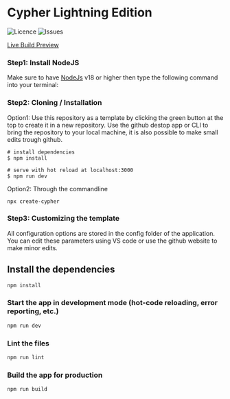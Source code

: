 # Cypher Lightning Edition

![Licence](https://img.shields.io/github/license/cypher-space/V0.9-Beta) ![Issues](https://img.shields.io/github/issues/cypher-space/V0.9-Beta) 

<a href="https://dev.cypher.space" target="_blank">
Live Build Preview
</a>

### Step1: Install NodeJS
 
Make sure to have [NodeJs](https://nodejs.org/) v18 or higher then type the following command into your terminal:

### Step2: Cloning / Installation

Option1: Use this repository as a template by clicking the green button at the top to create it in a new repository.
Use the github destop app or CLI to bring the repository to your local machine, it is also possible to make small edits trough github.

```shell
# install dependencies
$ npm install

# serve with hot reload at localhost:3000
$ npm run dev
```

Option2: Through the commandline 

```shell
npx create-cypher
```

### Step3: Customizing the template

All configuration options are stored in the config folder of the application.
You can edit these parameters using VS code or use the github website to make minor edits.

## Install the dependencies

```bash
npm install
```

### Start the app in development mode (hot-code reloading, error reporting, etc.)

```bash
npm run dev
```

### Lint the files

```bash
npm run lint
```

### Build the app for production

```bash
npm run build
```
